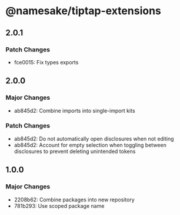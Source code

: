 # @namesake/tiptap-extensions

## 2.0.1

### Patch Changes

- fce0015: Fix types exports

## 2.0.0

### Major Changes

- ab845d2: Combine imports into single-import kits

### Patch Changes

- ab845d2: Do not automatically open disclosures when not editing
- ab845d2: Account for empty selection when toggling between disclosures to prevent deleting unintended tokens

## 1.0.0

### Major Changes

- 2208b62: Combine packages into new repository
- 781b293: Use scoped package name
